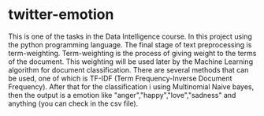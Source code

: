 # twitter-emotion
This is one of the tasks in the Data Intelligence course. In this project using the python programming language.
The final stage of text preprocessing is term-weighting. Term-weighting is the process of giving weight to the terms of the document. This weighting will be used later by the Machine Learning algorithm for document classification. There are several methods that can be used, one of which is TF-IDF (Term Frequency-Inverse Document Frequency).
After that for the classification i using Multinomial Naive bayes, then the output is a emotion like "anger","happy","love","sadness" and anything (you can check in the csv file).
